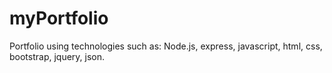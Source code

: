 # myPortfolio
Portfolio using technologies such as: Node.js, express, javascript, html, css, bootstrap, jquery, json.
